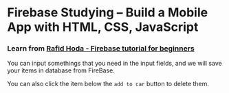 # Firebase Studying – Build a Mobile App with HTML, CSS, JavaScript

### Learn from **[Rafid Hoda - Firebase tutorial for beginners](https://scrimba.com/learn/firebase/aside-firebase-realtime-database-co16349e3ae599d8bd46303ae)**

You can input somethings that you need in the input fields, and we will save your items in database from FireBase.

You can also click the item below the `add to car` button to delete them.
